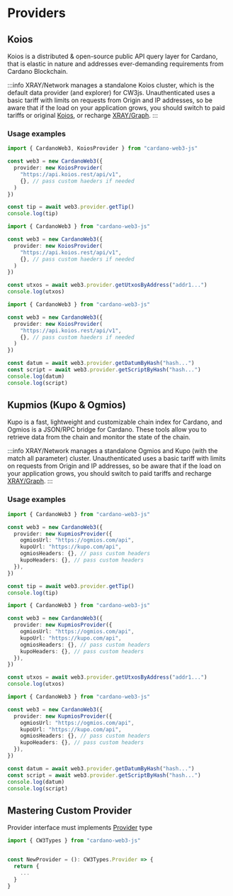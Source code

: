 # Providers

## Koios

Koios is a distributed & open-source public API query layer for Cardano, that is elastic in nature and addresses ever-demanding requirements from Cardano Blockchain.

:::info
XRAY/Network manages a standalone Koios cluster, which is the default data provider (and explorer) for CW3js. Unauthenticated uses a basic tariff with limits on requests from Origin and IP addresses, so be aware that if the load on your application grows, you should switch to paid tariffs or original [Koios](https://koios.rest/), or recharge [XRAY/Graph](https://xray.app).
:::

### Usage examples

```ts title="Get network tip"
import { CardanoWeb3, KoiosProvider } from "cardano-web3-js"

const web3 = new CardanoWeb3({
  provider: new KoiosProvider(
    "https://api.koios.rest/api/v1",
    {}, // pass custom haeders if needed
  )
})

const tip = await web3.provider.getTip()
console.log(tip)
```
```ts title="UTXOs by address"
import { CardanoWeb3 } from "cardano-web3-js"

const web3 = new CardanoWeb3({
  provider: new KoiosProvider(
    "https://api.koios.rest/api/v1",
    {}, // pass custom haeders if needed
  )
})

const utxos = await web3.provider.getUtxosByAddress("addr1...")
console.log(utxos)
```
```ts title="Get datum and script by hash"
import { CardanoWeb3 } from "cardano-web3-js"

const web3 = new CardanoWeb3({
  provider: new KoiosProvider(
    "https://api.koios.rest/api/v1",
    {}, // pass custom haeders if needed
  )
})

const datum = await web3.provider.getDatumByHash("hash...")
const script = await web3.provider.getScriptByHash("hash...")
console.log(datum)
console.log(script)
```

## Kupmios (Kupo & Ogmios)

Kupo is a fast, lightweight and customizable chain index for Cardano, and Ogmios is a JSON/RPC bridge for Cardano. These tools allow you to retrieve data from the chain and monitor the state of the chain.

:::info
XRAY/Network manages a standalone Ogmios and Kupo (with the match all parameter) cluster. Unauthenticated uses a basic tariff with limits on requests from Origin and IP addresses, so be aware that if the load on your application grows, you should switch to paid tariffs and recharge [XRAY/Graph](https://xray.app).
:::

### Usage examples

```ts title="Get network tip"
import { CardanoWeb3 } from "cardano-web3-js"

const web3 = new CardanoWeb3({
  provider: new KupmiosProvider({
    ogmiosUrl: "https://ogmios.com/api",
    kupoUrl: "https://kupo.com/api",
    ogmiosHeaders: {}, // pass custom headers
    kupoHeaders: {}, // pass custom headers
  }),
})

const tip = await web3.provider.getTip()
console.log(tip)
```
```ts title="UTXOs by address"
import { CardanoWeb3 } from "cardano-web3-js"

const web3 = new CardanoWeb3({
  provider: new KupmiosProvider({
    ogmiosUrl: "https://ogmios.com/api",
    kupoUrl: "https://kupo.com/api",
    ogmiosHeaders: {}, // pass custom headers
    kupoHeaders: {}, // pass custom headers
  }),
})

const utxos = await web3.provider.getUtxosByAddress("addr1...")
console.log(utxos)
```
```ts title="Get datum and script by hash"
import { CardanoWeb3 } from "cardano-web3-js"

const web3 = new CardanoWeb3({
  provider: new KupmiosProvider({
    ogmiosUrl: "https://ogmios.com/api",
    kupoUrl: "https://kupo.com/api",
    ogmiosHeaders: {}, // pass custom headers
    kupoHeaders: {}, // pass custom headers
  }),
})

const datum = await web3.provider.getDatumByHash("hash...")
const script = await web3.provider.getScriptByHash("hash...")
console.log(datum)
console.log(script)
```

## Mastering Custom Provider

Provider interface must implements [Provider](/api/cardano-web3-js/namespaces/CW3Types/type-aliases/Provider) type

```ts
import { CW3Types } from "cardano-web3-js"


const NewProvider = (): CW3Types.Provider => {
  return {
    ...
  }
}
```
